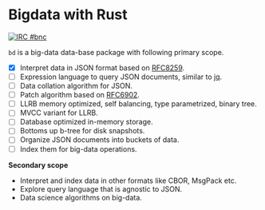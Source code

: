 Bigdata with Rust
=================

[![IRC #bnc](https://www.irccloud.com/invite-svg?channel=%23bnc&amp;hostname=irc.mozilla.org&amp;port=6667)](https://www.irccloud.com/invite?channel=%23bnc&amp;hostname=irc.mozilla.org&amp;port=6667)

`bd` is a big-data data-base package with following primary scope.

* [x] Interpret data in JSON format based on [RFC8259][jsonrfc].
* [ ] Expression language to query JSON documents, similar to [jq][jq].
* [ ] Data collation algorithm for JSON.
* [ ] Patch algorithm based on [RFC6902][jsonpatch].
* [ ] LLRB memory optimized, self balancing, type parametrized, binary tree.
* [ ] MVCC variant for LLRB.
* [ ] Database optimized in-memory storage.
* [ ] Bottoms up b-tree for disk snapshots.
* [ ] Organize JSON documents into buckets of data.
* [ ] Index them for big-data operations.

**Secondary scope**

* Interpret and index data in other formats like CBOR, MsgPack etc.
* Explore query language that is agnostic to JSON.
* Data science algorithms on big-data.

[jq]: https://stedolan.github.io/jq/manual
[jsonpatch]: https://tools.ietf.org/html/rfc6902
[jsonrfc]: https://tools.ietf.org/html/rfc8259
